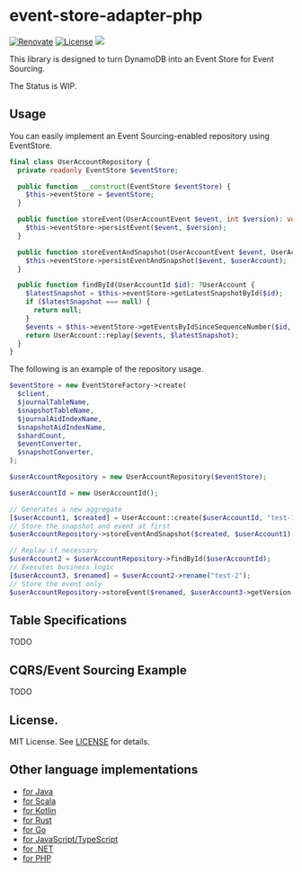 # event-store-adapter-php

[![Renovate](https://img.shields.io/badge/renovate-enabled-brightgreen.svg)](https://renovatebot.com)
[![License](https://img.shields.io/badge/License-MIT-blue.svg)](https://opensource.org/licenses/MIT)
[![](https://tokei.rs/b1/github/j5ik2o/event-store-adapter-php)](https://github.com/XAMPPRocky/tokei)

This library is designed to turn DynamoDB into an Event Store for Event Sourcing.

The Status is WIP.

## Usage

You can easily implement an Event Sourcing-enabled repository using EventStore.

```php
final class UserAccountRepository {
  private readonly EventStore $eventStore;

  public function __construct(EventStore $eventStore) {
    $this->eventStore = $eventStore;
  }

  public function storeEvent(UserAccountEvent $event, int $version): void {
    $this->eventStore->persistEvent($event, $version);
  }

  public function storeEventAndSnapshot(UserAccountEvent $event, UserAccount $userAccount): void {
    $this->eventStore->persistEventAndSnapshot($event, $userAccount);
  }

  public function findById(UserAccountId $id): ?UserAccount {
    $latestSnapshot = $this->eventStore->getLatestSnapshotById($id);
    if ($latestSnapshot === null) {
      return null;
    }
    $events = $this->eventStore->getEventsByIdSinceSequenceNumber($id, $latestSnapshot->getSequenceNumber());
    return UserAccount::replay($events, $latestSnapshot);
  }
}
```

The following is an example of the repository usage.

```php
$eventStore = new EventStoreFactory->create(
  $client,
  $journalTableName,
  $snapshotTableName,
  $journalAidIndexName,
  $snapshotAidIndexName,
  $shardCount,
  $eventConverter,
  $snapshotConverter,
);

$userAccountRepository = new UserAccountRepository($eventStore);

$userAccountId = new UserAccountId();

// Generates a new aggregate
[$userAccount1, $created] = UserAccount::create($userAccountId, "test-1");
// Store the snapshot and event at first
$userAccountRepository->storeEventAndSnapshot($created, $userAccount1);

// Replay if necessary
$userAccount2 = $userAccountRepository->findById($userAccountId);
// Executes business logic
[$userAccount3, $renamed] = $userAccount2->rename("test-2");
// Store the event only
$userAccountRepository->storeEvent($renamed, $userAccount3->getVersion());
```

## Table Specifications

TODO

## CQRS/Event Sourcing Example

TODO

## License.

MIT License. See [LICENSE](LICENSE) for details.

## Other language implementations

- [for Java](https://github.com/j5ik2o/event-store-adapter-java)
- [for Scala](https://github.com/j5ik2o/event-store-adapter-scala)
- [for Kotlin](https://github.com/j5ik2o/event-store-adapter-kotlin)
- [for Rust](https://github.com/j5ik2o/event-store-adapter-rs)
- [for Go](https://github.com/j5ik2o/event-store-adapter-go)
- [for JavaScript/TypeScript](https://github.com/j5ik2o/event-store-adapter-js)
- [for .NET](https://github.com/j5ik2o/event-store-adapter-dotnet)
- [for PHP](https://github.com/j5ik2o/event-store-adapter-php)
